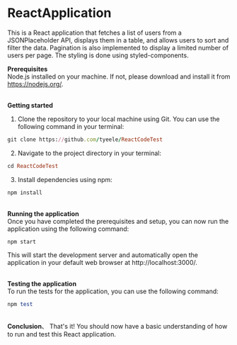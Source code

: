 # ReactApplication
This is a React application that fetches a list of users from a JSONPlaceholder API, displays them in a table, and allows users to sort and filter the data. Pagination is also implemented to display a limited number of users per page. The styling is done using styled-components.

**Prerequisites**\
Node.js installed on your machine. If not, please download and install it from https://nodejs.org/.

\
**Getting started**
1. Clone the repository to your local machine using Git. You can use the following command in your terminal:
```ruby
git clone https://github.com/tyeele/ReactCodeTest
```

2. Navigate to the project directory in your terminal:
```ruby
cd ReactCodeTest
```

3. Install dependencies using npm:
```ruby
npm install
```

\
**Running the application**\
Once you have completed the prerequisites and setup, you can now run the application using the following command:
```ruby
npm start
```
This will start the development server and automatically open the application in your default web browser at http://localhost:3000/.

\
**Testing the application**\
To run the tests for the application, you can use the following command:
```ruby
npm test
```

\
**Conclusion**、
That's it! You should now have a basic understanding of how to run and test this React application.
